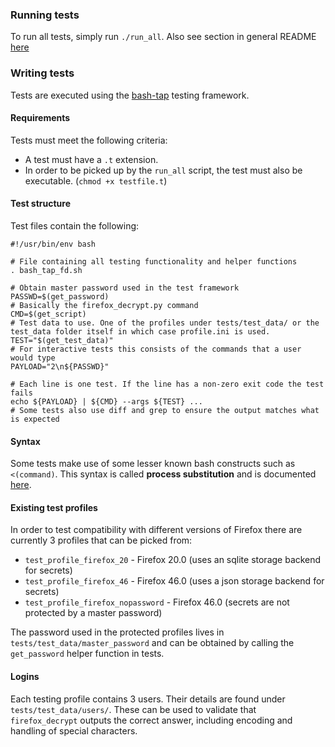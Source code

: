 ### Running tests

To run all tests, simply run `./run_all`.
Also see section in general README [here](../README.md#testing)

### Writing tests

Tests are executed using the [bash-tap](https://github.com/wbsch/bash_tap) testing framework.

#### Requirements

Tests must meet the following criteria:
- A test must have a `.t` extension.
- In order to be picked up by the `run_all` script, the test must also be executable. (`chmod +x testfile.t`)

#### Test structure

Test files contain the following:

    #!/usr/bin/env bash

    # File containing all testing functionality and helper functions
    . bash_tap_fd.sh

    # Obtain master password used in the test framework
    PASSWD=$(get_password)
    # Basically the firefox_decrypt.py command
    CMD=$(get_script)
    # Test data to use. One of the profiles under tests/test_data/ or the test_data folder itself in which case profile.ini is used.
    TEST="$(get_test_data)"
    # For interactive tests this consists of the commands that a user would type
    PAYLOAD="2\n${PASSWD}"

    # Each line is one test. If the line has a non-zero exit code the test fails
    echo ${PAYLOAD} | ${CMD} --args ${TEST} ...
    # Some tests also use diff and grep to ensure the output matches what is expected


#### Syntax

Some tests make use of some lesser known bash constructs such as `<(command)`.
This syntax is called **process substitution** and is documented [here](http://www.tldp.org/LDP/abs/html/process-sub.html).

#### Existing test profiles

In order to test compatibility with different versions of Firefox there are currently 3 profiles that can be picked from:
- `test_profile_firefox_20` - Firefox 20.0 (uses an sqlite storage backend for secrets)
- `test_profile_firefox_46` - Firefox 46.0 (uses a json storage backend for secrets)
- `test_profile_firefox_nopassword` - Firefox 46.0 (secrets are not protected by a master password)

The password used in the protected profiles lives in `tests/test_data/master_password` and can be obtained by calling the `get_password` helper function in tests.

#### Logins

Each testing profile contains 3 users. Their details are found under `tests/test_data/users/`.
These can be used to validate that `firefox_decrypt` outputs the correct answer, including encoding and handling of special characters.
